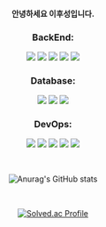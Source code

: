 <h4 align="center">안녕하세요 이후성입니다.</h4>

<h3 align="center">BackEnd:</h3>
<p align="center">
    <span><img src="https://img.shields.io/badge/java-007396?style=for-the-badge&logo=OpenJDK&logoColor=white"></span>
    <span><img src="https://img.shields.io/badge/Spring-6DB33F?style=for-the-badge&logo=Spring&logoColor=white"></span>
    <span><img src="https://img.shields.io/badge/Hibernate-59666C?style=for-the-badge&logo=Hibernate&logoColor=white"></span>
    <span><img src="https://img.shields.io/badge/JUnit5-25A162?style=for-the-badge&logo=JUnit5&logoColor=white"></span>
    <span><img src="https://img.shields.io/badge/QueryDSL-000000?style=for-the-badge&logo=QueryDSL&logoColor=white"></span>

</p>

<h3 align="center">Database:</h3>
<p align="center">
    <span><img src="https://img.shields.io/badge/MySQL-4479A1?style=for-the-badge&logo=MySQL&logoColor=white"></span>
    <span><img src="https://img.shields.io/badge/MariaDB-003545?style=for-the-badge&logo=mariadb&logoColor=white"></span>
    <span><img src="https://img.shields.io/badge/Redis-DC382D?style=for-the-badge&logo=Redis&logoColor=white"></span>
</p>

<h3 align="center">DevOps:</h3>
<p align="center">
    <span><img src="https://img.shields.io/badge/AWS-%23FF9900.svg?style=for-the-badge&logo=amazon-aws&logoColor=white"></span>
    <span><img src="https://img.shields.io/badge/docker-%230db7ed.svg?style=for-the-badge&logo=docker&logoColor=white"></span>
    <span><img src="https://img.shields.io/badge/grafana-%23F46800.svg?style=for-the-badge&logo=grafana&logoColor=white"></span>
    <span><img src="https://img.shields.io/badge/Prometheus-E6522C?style=for-the-badge&logo=Prometheus&logoColor=white"></span>
    <span><img src="https://img.shields.io/badge/nginx-%23009639.svg?style=for-the-badge&logo=nginx&logoColor=white"></span>
</p>

<br>
<p align="center">
    <img src="https://github-readme-stats.vercel.app/api?username=LeeHusung&show_icons=true&theme=radical" alt="Anurag's GitHub stats">
</p>

<br>
<p align="center">
    <a href="https://solved.ac/mn04082">
        <img src="http://mazassumnida.wtf/api/generate_badge?boj=mn04082" alt="Solved.ac Profile">
    </a>
</p>
